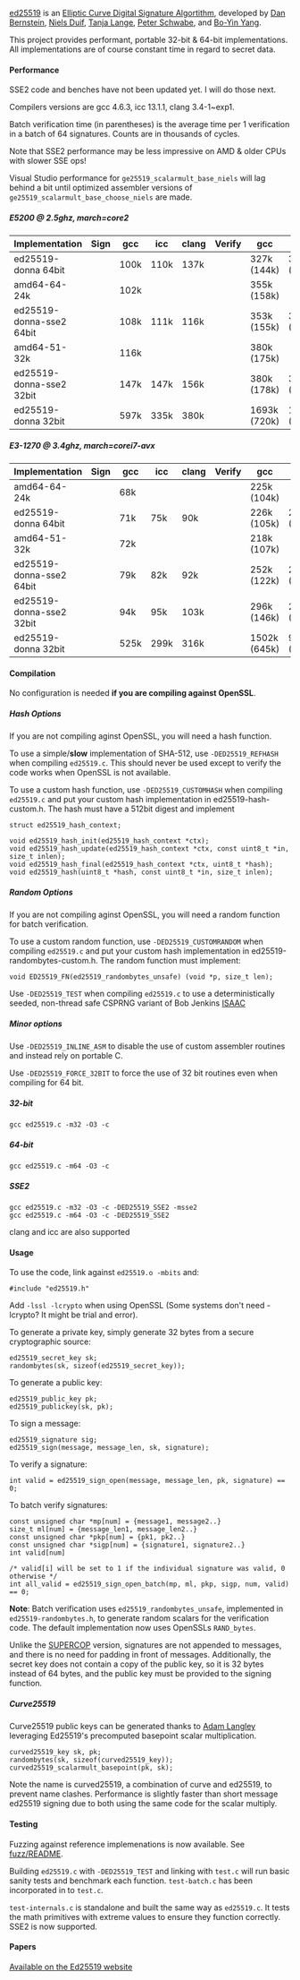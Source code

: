[ed25519](https://ed25519.cr.yp.to) is an
[Elliptic Curve Digital Signature Algortithm](https://en.wikipedia.org/wiki/Elliptic_Curve_Digital_Signature_Algorithm),
developed by [Dan Bernstein](https://cr.yp.to/djb.html),
[Niels Duif](https://www.nielsduif.nl),
[Tanja Lange](https://hyperelliptic.org/tanja),
[Peter Schwabe](https://cryptojedi.org/peter),
and [Bo-Yin Yang](https://www.iis.sinica.edu.tw/pages/byyang).

This project provides performant, portable 32-bit & 64-bit implementations. All implementations are
of course constant time in regard to secret data.

#### Performance

SSE2 code and benches have not been updated yet. I will do those next.

Compilers versions are gcc 4.6.3, icc 13.1.1, clang 3.4-1~exp1.

Batch verification time (in parentheses) is the average time per 1 verification in a batch of 64 signatures. Counts are in thousands of cycles.

Note that SSE2 performance may be less impressive on AMD & older CPUs with slower SSE ops!

Visual Studio performance for `ge25519_scalarmult_base_niels` will lag behind a bit until optimized assembler versions of `ge25519_scalarmult_base_choose_niels`
are made.

##### E5200 @ 2.5ghz, march=core2

<table>
<thead><tr><th>Implementation</th><th>Sign</th><th>gcc</th><th>icc</th><th>clang</th><th>Verify</th><th>gcc</th><th>icc</th><th>clang</th></tr></thead>
<tbody>
<tr><td>ed25519-donna 64bit     </td><td></td><td>100k</td><td>110k</td><td>137k</td><td></td><td>327k (144k) </td><td>342k (163k) </td><td>422k (194k) </td></tr>
<tr><td>amd64-64-24k            </td><td></td><td>102k</td><td>    </td><td>    </td><td></td><td>355k (158k) </td><td>            </td><td>            </td></tr>
<tr><td>ed25519-donna-sse2 64bit</td><td></td><td>108k</td><td>111k</td><td>116k</td><td></td><td>353k (155k) </td><td>345k (154k) </td><td>360k (161k) </td></tr>
<tr><td>amd64-51-32k            </td><td></td><td>116k</td><td>    </td><td>    </td><td></td><td>380k (175k) </td><td>            </td><td>            </td></tr>
<tr><td>ed25519-donna-sse2 32bit</td><td></td><td>147k</td><td>147k</td><td>156k</td><td></td><td>380k (178k) </td><td>381k (173k) </td><td>430k (192k) </td></tr>
<tr><td>ed25519-donna 32bit     </td><td></td><td>597k</td><td>335k</td><td>380k</td><td></td><td>1693k (720k)</td><td>1052k (453k)</td><td>1141k (493k)</td></tr>
</tbody>
</table>

##### E3-1270 @ 3.4ghz, march=corei7-avx

<table>
<thead><tr><th>Implementation</th><th>Sign</th><th>gcc</th><th>icc</th><th>clang</th><th>Verify</th><th>gcc</th><th>icc</th><th>clang</th></tr></thead>
<tbody>
<tr><td>amd64-64-24k            </td><td></td><td> 68k</td><td>    </td><td>    </td><td></td><td>225k (104k) </td><td>            </td><td>            </td></tr>
<tr><td>ed25519-donna 64bit     </td><td></td><td> 71k</td><td> 75k</td><td> 90k</td><td></td><td>226k (105k) </td><td>226k (112k) </td><td>277k (125k) </td></tr>
<tr><td>amd64-51-32k            </td><td></td><td> 72k</td><td>    </td><td>    </td><td></td><td>218k (107k) </td><td>            </td><td>            </td></tr>
<tr><td>ed25519-donna-sse2 64bit</td><td></td><td> 79k</td><td> 82k</td><td> 92k</td><td></td><td>252k (122k) </td><td>259k (124k) </td><td>282k (131k) </td></tr>
<tr><td>ed25519-donna-sse2 32bit</td><td></td><td> 94k</td><td> 95k</td><td>103k</td><td></td><td>296k (146k) </td><td>294k (137k) </td><td>306k (147k) </td></tr>
<tr><td>ed25519-donna 32bit     </td><td></td><td>525k</td><td>299k</td><td>316k</td><td></td><td>1502k (645k)</td><td>959k (418k) </td><td>954k (416k) </td></tr>
</tbody>
</table>

#### Compilation

No configuration is needed **if you are compiling against OpenSSL**.

##### Hash Options

If you are not compiling aginst OpenSSL, you will need a hash function.

To use a simple/**slow** implementation of SHA-512, use `-DED25519_REFHASH` when compiling `ed25519.c`.
This should never be used except to verify the code works when OpenSSL is not available.

To use a custom hash function, use `-DED25519_CUSTOMHASH` when compiling `ed25519.c` and put your
custom hash implementation in ed25519-hash-custom.h. The hash must have a 512bit digest and implement

	struct ed25519_hash_context;

	void ed25519_hash_init(ed25519_hash_context *ctx);
	void ed25519_hash_update(ed25519_hash_context *ctx, const uint8_t *in, size_t inlen);
	void ed25519_hash_final(ed25519_hash_context *ctx, uint8_t *hash);
	void ed25519_hash(uint8_t *hash, const uint8_t *in, size_t inlen);

##### Random Options

If you are not compiling aginst OpenSSL, you will need a random function for batch verification.

To use a custom random function, use `-DED25519_CUSTOMRANDOM` when compiling `ed25519.c` and put your
custom hash implementation in ed25519-randombytes-custom.h. The random function must implement:

	void ED25519_FN(ed25519_randombytes_unsafe) (void *p, size_t len);

Use `-DED25519_TEST` when compiling `ed25519.c` to use a deterministically seeded, non-thread safe CSPRNG
variant of Bob Jenkins [ISAAC](https://en.wikipedia.org/wiki/ISAAC_%28cipher%29)

##### Minor options

Use `-DED25519_INLINE_ASM` to disable the use of custom assembler routines and instead rely on portable C.

Use `-DED25519_FORCE_32BIT` to force the use of 32 bit routines even when compiling for 64 bit.

##### 32-bit

	gcc ed25519.c -m32 -O3 -c

##### 64-bit

	gcc ed25519.c -m64 -O3 -c

##### SSE2

	gcc ed25519.c -m32 -O3 -c -DED25519_SSE2 -msse2
	gcc ed25519.c -m64 -O3 -c -DED25519_SSE2

clang and icc are also supported


#### Usage

To use the code, link against `ed25519.o -mbits` and:

	#include "ed25519.h"

Add `-lssl -lcrypto` when using OpenSSL (Some systems don't need -lcrypto? It might be trial and error).

To generate a private key, simply generate 32 bytes from a secure
cryptographic source:

	ed25519_secret_key sk;
	randombytes(sk, sizeof(ed25519_secret_key));

To generate a public key:

	ed25519_public_key pk;
	ed25519_publickey(sk, pk);

To sign a message:

	ed25519_signature sig;
	ed25519_sign(message, message_len, sk, signature);

To verify a signature:

	int valid = ed25519_sign_open(message, message_len, pk, signature) == 0;

To batch verify signatures:

	const unsigned char *mp[num] = {message1, message2..}
	size_t ml[num] = {message_len1, message_len2..}
	const unsigned char *pkp[num] = {pk1, pk2..}
	const unsigned char *sigp[num] = {signature1, signature2..}
	int valid[num]

	/* valid[i] will be set to 1 if the individual signature was valid, 0 otherwise */
	int all_valid = ed25519_sign_open_batch(mp, ml, pkp, sigp, num, valid) == 0;

**Note**: Batch verification uses `ed25519_randombytes_unsafe`, implemented in
`ed25519-randombytes.h`, to generate random scalars for the verification code.
The default implementation now uses OpenSSLs `RAND_bytes`.

Unlike the [SUPERCOP](https://bench.cr.yp.to/supercop.html) version, signatures are
not appended to messages, and there is no need for padding in front of messages.
Additionally, the secret key does not contain a copy of the public key, so it is
32 bytes instead of 64 bytes, and the public key must be provided to the signing
function.

##### Curve25519

Curve25519 public keys can be generated thanks to
[Adam Langley](https://www.imperialviolet.org/2013/05/10/fastercurve25519.html)
leveraging Ed25519's precomputed basepoint scalar multiplication.

	curved25519_key sk, pk;
	randombytes(sk, sizeof(curved25519_key));
	curved25519_scalarmult_basepoint(pk, sk);

Note the name is curved25519, a combination of curve and ed25519, to prevent
name clashes. Performance is slightly faster than short message ed25519
signing due to both using the same code for the scalar multiply.

#### Testing

Fuzzing against reference implemenations is now available. See [fuzz/README](fuzz/README.md).

Building `ed25519.c` with `-DED25519_TEST` and linking with `test.c` will run basic sanity tests
and benchmark each function. `test-batch.c` has been incorporated in to `test.c`.

`test-internals.c` is standalone and built the same way as `ed25519.c`. It tests the math primitives
with extreme values to ensure they function correctly. SSE2 is now supported.

#### Papers

[Available on the Ed25519 website](https://ed25519.cr.yp.to/papers.html)
